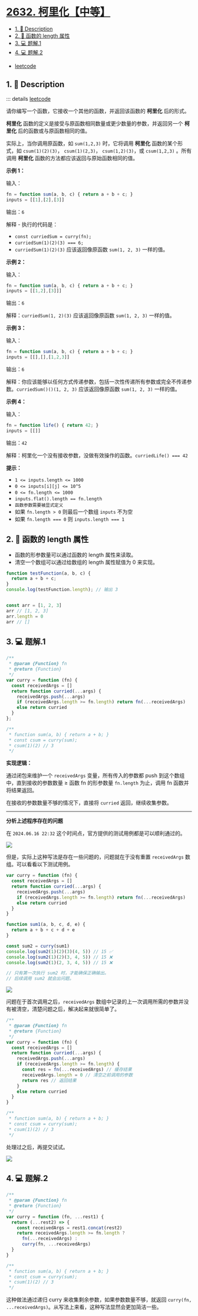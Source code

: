 # [2632. 柯里化【中等】](https://github.com/Tdahuyou/TNotes.leetcode/tree/main/notes/2632.%20%E6%9F%AF%E9%87%8C%E5%8C%96%E3%80%90%E4%B8%AD%E7%AD%89%E3%80%91)

<!-- region:toc -->
- [1. 📝 Description](#1--description)
- [2. 📒 函数的 length 属性](#2--函数的-length-属性)
- [3. 💻 题解.1](#3--题解1)
- [4. 💻 题解.2](#4--题解2)
<!-- endregion:toc -->
- [leetcode](https://leetcode.cn/problems/curry)



## 1. 📝 Description

::: details [leetcode](https://leetcode.cn)

请你编写一个函数，它接收一个其他的函数，并返回该函数的 **柯里化** 后的形式。

**柯里化** 函数的定义是接受与原函数相同数量或更少数量的参数，并返回另一个 **柯里化** 后的函数或与原函数相同的值。

实际上，当你调用原函数，如 `sum(1,2,3)` 时，它将调用 **柯里化** 函数的某个形式，如 `csum(1)(2)(3)`， `csum(1)(2,3)`， `csum(1,2)(3)`，或 `csum(1,2,3)` 。所有调用 **柯里化** 函数的方法都应该返回与原始函数相同的值。

**示例 1：**

输入：
```js
fn = function sum(a, b, c) { return a + b + c; }
inputs = [[1],[2],[3]]
```

输出：`6`

解释 - 执行的代码是：

- `const curriedSum = curry(fn);`
- `curriedSum(1)(2)(3) === 6;`
- `curriedSum(1)(2)(3)` 应该返回像原函数 `sum(1, 2, 3)` 一样的值。

**示例 2：**

输入：
```js
fn = function sum(a, b, c) { return a + b + c; }
inputs = [[1,2],[3]]]
```

输出：`6`

解释：`curriedSum(1, 2)(3)` 应该返回像原函数 `sum(1, 2, 3)` 一样的值。

**示例 3：**

输入：
```js
fn = function sum(a, b, c) { return a + b + c; }
inputs = [[],[],[1,2,3]]
```

输出：`6`

解释：你应该能够以任何方式传递参数，包括一次性传递所有参数或完全不传递参数。`curriedSum()()(1, 2, 3)` 应该返回像原函数 `sum(1, 2, 3)` 一样的值。

**示例 4：**

输入：
```js
fn = function life() { return 42; }
inputs = [[]]
```

输出：`42`

解释：柯里化一个没有接收参数，没做有效操作的函数。`curriedLife() === 42`

**提示：**

- `1 <= inputs.length <= 1000`
- `0 <= inputs[i][j] <= 10^5`
- `0 <= fn.length <= 1000`
- `inputs.flat().length == fn.length`
- `函数参数需要被显式定义`
- 如果 `fn.length > 0` 则最后一个数组 `inputs` 不为空
- 如果 `fn.length === 0` 则 `inputs.length === 1`

## 2. 📒 函数的 length 属性

- 函数的形参数量可以通过函数的 length 属性来读取。
- 清空一个数组可以通过给数组的 length 属性赋值为 0 来实现。

```javascript
function testFunction(a, b, c) {
  return a + b + c;
}
console.log(testFunction.length); // 输出 3


const arr = [1, 2, 3]
arr // [1, 2, 3]
arr.length = 0
arr // []
```

## 3. 💻 题解.1

```javascript
/**
 * @param {Function} fn
 * @return {Function}
 */
var curry = function (fn) {
  const receivedArgs = []
  return function curried(...args) {
    receivedArgs.push(...args)
    if (receivedArgs.length >= fn.length) return fn(...receivedArgs)
    else return curried
  }
};

/**
 * function sum(a, b) { return a + b; }
 * const csum = curry(sum);
 * csum(1)(2) // 3
 */
```

**实现逻辑：**

通过闭包来维护一个 `receivedArgs` 变量，所有传入的参数都 push 到这个数组中，直到接收的参数数量 ≥ 函数 fn 的形参数量 `fn.length` 为止，调用 fn 函数并将结果返回。

在接收的参数数量不够的情况下，直接将 `curried` 返回，继续收集参数。

---

**分析上述程序存在的问题**

在 `2024.06.16 22:32` 这个时间点，官方提供的测试用例都是可以顺利通过的。

![](assets/2024-09-26-21-57-15.png)

但是，实际上这种写法是存在一些问题的，问题就在于没有重置 `receivedArgs` 数组。可以看看以下测试用例。

```javascript
var curry = function (fn) {
  const receivedArgs = []
  return function curried(...args) {
    receivedArgs.push(...args)
    if (receivedArgs.length >= fn.length) return fn(...receivedArgs)
    else return curried
  }
}

function sum1(a, b, c, d, e) {
  return a + b + c + d + e
}

const sum2 = curry(sum1)
console.log(sum2(1)(2)(3)(4, 5)) // 15 ✅
console.log(sum2(1)(2)(3, 4, 5)) // 15 ❌
console.log(sum2(1)(2, 3, 4, 5)) // 15 ❌

// 只有第一次执行 sum2 时，才能确保正确输出。
// 后续调用 sum2 就会出问题。
```

![](assets/2024-09-26-21-57-36.png)

问题在于首次调用之后，`receivedArgs` 数组中记录的上一次调用所需的参数并没有被清空，清楚问题之后，解决起来就很简单了。

```javascript
/**
 * @param {Function} fn
 * @return {Function}
 */
var curry = function (fn) {
  const receivedArgs = []
  return function curried(...args) {
    receivedArgs.push(...args)
    if (receivedArgs.length >= fn.length) {
      const res = fn(...receivedArgs) // 缓存结果
      receivedArgs.length = 0 // 清空之前调用的参数
      return res // 返回结果
    }
    else return curried
  }
}

/**
 * function sum(a, b) { return a + b; }
 * const csum = curry(sum);
 * csum(1)(2) // 3
 */
```

处理过之后，再提交试试。

![](assets/2024-09-26-21-57-46.png)

## 4. 💻 题解.2

```javascript
/**
 * @param {Function} fn
 * @return {Function}
 */
var curry = function (fn, ...rest1) {
  return (...rest2) => {
    const receivedArgs = rest1.concat(rest2)
    return receivedArgs.length >= fn.length ?
      fn(...receivedArgs) :
      curry(fn, ...receivedArgs)
  }
}

/**
 * function sum(a, b) { return a + b; }
 * const csum = curry(sum);
 * csum(1)(2) // 3
 */
```

这种做法通过递归 curry 来收集剩余参数，如果参数数量不够，就返回 `curry(fn, ...receivedArgs)`。从写法上来看，这种写法显然会更加简洁一些。
